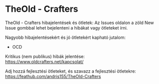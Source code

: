 # TheOld - Crafters
TheOld - Crafters hibajelentések és ötletek:
Az Issues oldalon a zöld New Issue gombbal lehet bejelenteni a hibákat vagy ötleteket írni.

Nagyobb hibajelentésekért és jó ötletekért kapható jutalom:
- OCD

Kritikus (nem publikus) hibák jelentése: https://www.oldcrafters.net/kapcsolat/

Adj hozzá fejlesztési ötleteket, és szavazz a fejlesztési ötletekre: https://feathub.com/andris155/TheOld-Crafters
